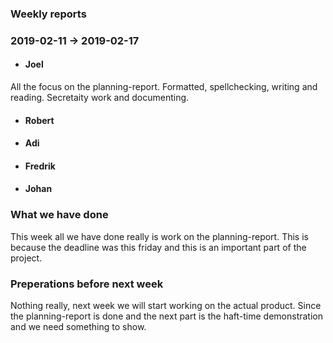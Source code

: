 ### Weekly reports
### 2019-02-11 -> 2019-02-17

* #### Joel
All the focus on the planning-report. Formatted, spellchecking, writing and reading. 
Secretaity work and documenting. 
* #### Robert

* #### Adi

* #### Fredrik

* #### Johan

### What we have done
This week all we have done really is work on the planning-report. This is because the deadline was this friday and this is an important part of the project.

### Preperations before next week
Nothing really, next week we will start working on the actual product. Since the planning-report is done and the next part is the haft-time demonstration and we need something to show.
